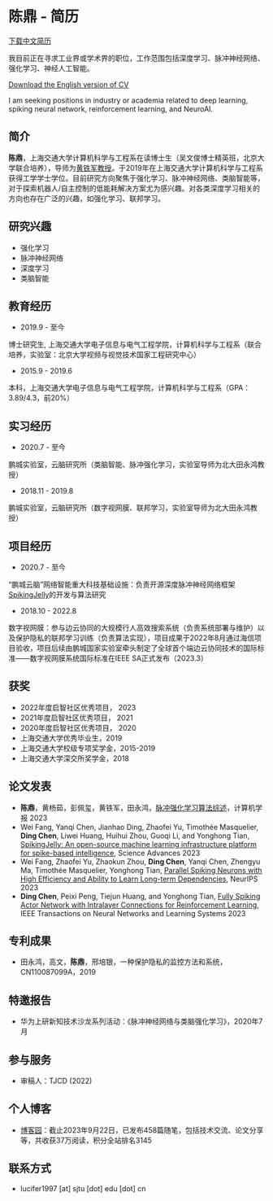 # 陈鼎 - 简历

[下载中文简历](https://github.com/lucifer2859/lucifer2859.github.io/raw/main/cv_cn.pdf)

我目前正在寻求工业界或学术界的职位，工作范围包括深度学习、脉冲神经网络、强化学习、神经人工智能。

[Download the English version of CV](https://github.com/lucifer2859/lucifer2859.github.io/raw/main/cv_en.pdf)

I am seeking positions in industry or academia related to deep learning, spiking neural network, reinforcement learning, and NeuroAI.

## 简介

**陈鼎**，上海交通大学计算机科学与工程系在读博士生（吴文俊博士精英班，北京大学联合培养），导师为[黄铁军教授](https://www.pkuml.org/staff/tjhuang.html)。于2019年在上海交通大学计算机科学与工程系获得工学学士学位。目前研究方向聚焦于强化学习、脉冲神经网络、类脑智能等，对于探索机器人/自主控制的低能耗解决方案尤为感兴趣。对各类深度学习相关的方向也存在广泛的兴趣，如强化学习、联邦学习。

## 研究兴趣

- 强化学习
- 脉冲神经网络
- 深度学习
- 类脑智能

## 教育经历

- 2019.9 - 至今

博士研究生, 上海交通大学电子信息与电气工程学院，计算机科学与工程系（联合培养，实验室：北京大学视频与视觉技术国家工程研究中心）

- 2015.9 - 2019.6

本科，上海交通大学电子信息与电气工程学院，计算机科学与工程系（GPA：3.89/4.3，前20%）

## 实习经历

- 2020.7 - 至今

鹏城实验室，云脑研究所（类脑智能、脉冲强化学习，实验室导师为北大田永鸿教授）

- 2018.11 - 2019.8

鹏城实验室，云脑研究所（数字视网膜、联邦学习，实验室导师为北大田永鸿教授）

## 项目经历

- 2020.7 - 至今

“鹏城云脑”网络智能重大科技基础设施：负责开源深度脉冲神经网络框架[SpikingJelly](https://github.com/fangwei123456/spikingjelly)的开发与算法研究

- 2018.10 - 2022.8

数字视网膜：参与边云协同的大规模行人高效搜索系统（负责系统部署与维护）以及保护隐私的联邦学习训练（负责算法实现），项目成果于2022年8月通过海信项目验收，项目后续由鹏城国家实验室牵头制定了全球首个端边云协同技术的国际标准——数字视网膜系统国际标准在IEEE SA正式发布（2023.3）

## 获奖

- 2022年度启智社区优秀项目， 2023
- 2021年度启智社区优秀项目， 2021
- 2020年度启智社区优秀项目， 2020
- 上海交通大学优秀毕业生，2019
- 上海交通大学校级专项奖学金，2015-2019
- 上海交通大学深交所奖学金，2018

## 论文发表

- **陈鼎**，黄杨茹，彭佩玺，黄铁军，田永鸿，[脉冲强化学习算法综述](http://cjc.ict.ac.cn/online/onlinepaper/cd-2023928110928.pdf)，计算机学报 2023
- Wei Fang, Yanqi Chen, Jianhao Ding, Zhaofei Yu, Timothée Masquelier, **Ding Chen**, Liwei Huang, Huihui Zhou, Guoqi Li, and Yonghong Tian, [SpikingJelly: An open-source machine learning infrastructure platform for spike-based intelligence](https://www.science.org/doi/10.1126/sciadv.adi1480), Science Advances 2023
- Wei Fang, Zhaofei Yu, Zhaokun Zhou, **Ding Chen**, Yanqi Chen, Zhengyu Ma, Timothée Masquelier, Yonghong Tian, [Parallel Spiking Neurons with High Efficiency and Ability to Learn Long-term Dependencies](https://arxiv.org/abs/2304.12760), NeurIPS 2023
- **Ding Chen**, Peixi Peng, Tiejun Huang, and Yonghong Tian, [Fully Spiking Actor Network with Intralayer Connections for Reinforcement Learning](https://ieeexplore.ieee.org/document/10423179), IEEE Transactions on Neural Networks and Learning Systems 2023

## 专利成果

- 田永鸿，高文，**陈鼎**，邢培银，一种保护隐私的监控方法和系统，CN110087099A，2019

## 特邀报告

- 华为上研新知技术沙龙系列活动：《脉冲神经网络与类脑强化学习》，2020年7月

## 参与服务

- 审稿人：TJCD (2022)


## 个人博客

- [博客园](https://www.cnblogs.com/lucifer1997/)：截止2023年9月22日，已发布458篇随笔，包括技术交流、论文分享等，共收获37万阅读，积分全站排名3145

## 联系方式

- lucifer1997 [at] sjtu [dot] edu [dot] cn

